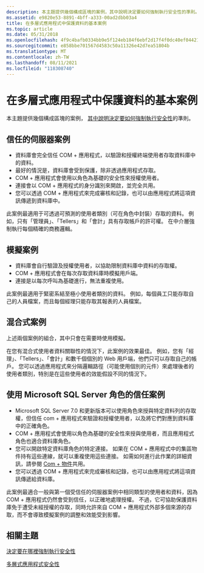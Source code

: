 ```yaml
---
description: 本主題提供幾個構成區塊的案例，其中說明決定要如何強制執行安全性的準則。
ms.assetid: e9820e53-8891-4bff-a333-00ad2dbb03a4
title: 在多層式應用程式中保護資料的基本案例
ms.topic: article
ms.date: 05/31/2018
ms.openlocfilehash: 4f9c4bafb0334bb9e5f124eb184f6ebf2d17f4f0dc40ef04421162dc6604f531
ms.sourcegitcommit: e858bbe701567d4583c50a11326e42d7ea51804b
ms.translationtype: MT
ms.contentlocale: zh-TW
ms.lasthandoff: 08/11/2021
ms.locfileid: "118308740"
---
```

# <a name="basic-scenarios-for-securing-data-in-multi-tier-applications"></a>在多層式應用程式中保護資料的基本案例

本主題提供幾個構成區塊的案例， [其中說明決定要如何強制執行安全性](deciding-where-to-enforce-security.md)的準則。

## <a name="trusted-server-scenario"></a>信任的伺服器案例

-   資料庫會完全信任 COM + 應用程式，以驗證和授權終端使用者存取資料庫中的資料。
-   最好的情況是，資料庫會受到保護，除非透過應用程式存取。
-   COM + 應用程式會使用以角色為基礎的安全性來授權使用者。
-   連接會以 COM + 應用程式的身分識別來開啟，並完全共用。
-   您可以透過 COM + 應用程式來完成審核和記錄，也可以由應用程式將這項資訊傳遞到資料庫中。

此案例最適用于可透過可預測的使用者類別（可在角色中封裝）存取的資料。 例如，只有「管理員」、「Tellers」和「會計」具有存取帳戶的許可權。 在中介層強制執行每個精確的商務邏輯。

## <a name="impersonation-scenario"></a>模擬案例

-   資料庫會自行驗證及授權使用者，以協助限制資料庫中資料的存取權。
-   COM + 應用程式會在每次存取資料庫時模擬用戶端。
-   連接是以每次呼叫為基礎進行，無法重複使用。

此案例最適用于緊密系結至極小使用者類別的資料。 例如，每個員工只能存取自己的人員檔案，而且每個經理只能存取其報表的人員檔案。

## <a name="hybrid-scenario"></a> 混合式案例

上述兩個案例的組合，其中只會在需要時使用模擬。

在您有混合式使用者資料關聯性的情況下，此案例的效果最佳。 例如，您有「經理」、「Tellers」、「會計」和數千個個別的 Web 用戶端，他們只可以存取自己的帳戶。 您可以透過應用程式來分隔邏輯路徑（可能使用個別的元件）來處理後者的使用者類別，特別是在這些使用者的效能假設不同的情況下。

## <a name="trusted-scenario-using-microsoft-sql-server-roles"></a>使用 Microsoft SQL Server 角色的信任案例

-   Microsoft SQL Server 7.0 和更新版本可以使用角色來授與特定資料列的存取權，但信任 com + 應用程式來驗證和授權使用者，以及將它們對應到資料庫中的正確角色。
-   COM + 應用程式會使用以角色為基礎的安全性來授與使用者，而且應用程式角色也適合資料庫角色。
-   您可以開啟特定資料庫角色的特定連接。 如果在 COM + 應用程式中的集區物件持有這些連線，就可以重複使用這些連接。 如需如何進行此作業的詳細資訊，請參閱 [Com + 物件](com--object-pooling.md)共用。
-   您可以透過 COM + 應用程式來完成審核和記錄，也可以由應用程式將這項資訊傳遞給資料庫。

此案例最適合一般與第一個受信任的伺服器案例中相同類型的使用者和資料，因為 COM + 應用程式仍然會受到信任，以正確地處理授權。 不過，它可協助保護資料庫免于遭受未經授權的存取，同時允許來自 COM + 應用程式外部多個來源的存取，而不會導致模擬案例的調整和效能受到影響。

## <a name="related-topics"></a>相關主題

<dl> <dt>

[決定要在哪裡強制執行安全性](deciding-where-to-enforce-security.md)
</dt> <dt>

[多層式應用程式安全性](multi-tier-application-security.md)
</dt> </dl>

 

 




